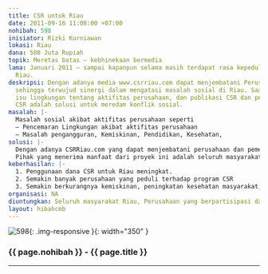 ```yaml
---
title: CSR untuk Riau
date: 2011-09-16 11:08:00 +07:00
nohibah: 598
inisiator: Rizki Kurniawan
lokasi: Riau
dana: 500 Juta Rupiah
topik: Meretas batas – kebhinekaan bermedia
lama: Januari 2011 – sampai kapanpun selama masih terdapat rasa kepedulian terhadap
  Riau.
deskripsi: Dengan adanya media www.csrriau.com dapat menjembatani Perusahaan dan pemerintah
  sehingga terwujud sinergi dalam mengatasi masalah sosial di Riau. Saat ini banyak
  isu lingkungan tentang aktifitas perusahaan, dan publikasi CSR dan peningkatan program
  CSR adalah solusi untuk meredam konflik sosial.
masalah: |-
  Masalah sosial akibat aktifitas perusahaan seperti
  – Pencemaran Lingkungan akibat aktifitas perusahaan
  – Masalah pengangguran, Kemiskinan, Pendidikan, Kesehatan,
solusi: |-
  Dengan adanya CSRRiau.com yang dapat menjembatani perusahaan dan pemerintah serta LSM lingkungan maka kita dapat mengajak perusahaan untuk berpartisipasi melalui program CSR perusahaan untuk mengatasi masalah sosial.
  Pihak yang menerima manfaat dari proyek ini adalah seluruh masyarakat Riau dan perusahaan yang berpartisipasi dalam forum CSRRiau.com.
keberhasilan: |-
  1. Penggunaan dana CSR untuk Riau meningkat.
  2. Semakin banyak perusahaan yang peduli terhadap program CSR
  3. Semakin berkurangnya kemiskinan, peningkatan kesehatan masyarakat, pendidikan, serta ekonomi Riau.
organisasi: NA
diuntungkan: Seluruh masyarakat Riau, Perusahaan yang berpartisipasi dalam forum CSRRiau.com
layout: hibahcmb
---
```


![598](/static/img/hibahcmb/598.png){: .img-responsive }{: width="350" }

### {{ page.nohibah }} - {{ page.title }}

---
